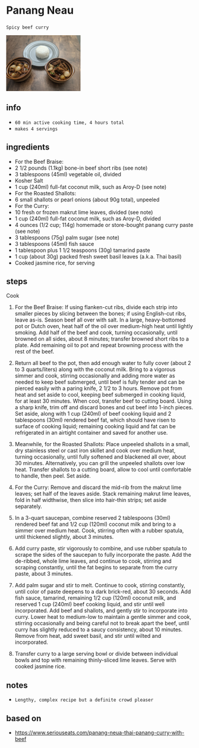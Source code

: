 # Panang Neau

`Spicy beef curry`

<img src="../images/thai_panang_curry.jpg" alt="thai_panang_curry" width="200"/>

## info

* `60 min active cooking time, 4 hours total`
* `makes 4 servings`

## ingredients

* For the Beef Braise:
* 2 1/2 pounds (1.1kg) bone-in beef short ribs (see note)
* 3 tablespoons (45ml) vegetable oil, divided
* Kosher Salt
* 1 cup (240ml) full-fat coconut milk, such as Aroy-D (see note)
* For the Roasted Shallots:
* 6 small shallots or pearl onions (about 90g total), unpeeled
* For the Curry:
* 10 fresh or frozen makrut lime leaves, divided (see note)
* 1 cup (240ml) full-fat coconut milk, such as Aroy-D, divided
* 4 ounces (1/2 cup; 114g) homemade or store-bought panang curry paste (see note)
* 3 tablespoons (75g) palm sugar (see note)
* 3 tablespoons (45ml) fish sauce
* 1 tablespoon plus 1 1/2 teaspoons (30g) tamarind paste
* 1 cup (about 30g) packed fresh sweet basil leaves (a.k.a. Thai basil)
* Cooked jasmine rice, for serving

## steps

Cook

1. For the Beef Braise: If using flanken-cut ribs, divide each strip into smaller pieces by slicing between the bones; if using English-cut ribs, leave as-is. Season beef all over with salt. In a large, heavy-bottomed pot or Dutch oven, heat half of the oil over medium-high heat until lightly smoking. Add half of the beef and cook, turning occasionally, until browned on all sides, about 8 minutes; transfer browned short ribs to a plate. Add remaining oil to pot and repeat browning process with the rest of the beef.

2. Return all beef to the pot, then add enough water to fully cover (about 2 to 3 quarts/liters) along with the coconut milk. Bring to a vigorous simmer and cook, stirring occasionally and adding more water as needed to keep beef submerged, until beef is fully tender and can be pierced easily with a paring knife, 2 1/2 to 3 hours. Remove pot from heat and set aside to cool, keeping beef submerged in cooking liquid, for at least 30 minutes. When cool, transfer beef to cutting board. Using a sharp knife, trim off and discard bones and cut beef into 1-inch pieces. Set aside, along with 1 cup (240ml) of beef cooking liquid and 2 tablespoons (30ml) rendered beef fat, which should have risen to surface of cooking liquid; remaining cooking liquid and fat can be refrigerated in an airtight container and saved for another use.

3. Meanwhile, for the Roasted Shallots: Place unpeeled shallots in a small, dry stainless steel or cast iron skillet and cook over medium heat, turning occasionally, until fully softened and blackened all over, about 30 minutes. Alternatively, you can grill the unpeeled shallots over low heat. Transfer shallots to a cutting board, allow to cool until comfortable to handle, then peel. Set aside.

4. For the Curry: Remove and discard the mid-rib from the makrut lime leaves; set half of the leaves aside. Stack remaining makrut lime leaves, fold in half widthwise, then slice into hair-thin strips; set aside separately.

5. In a 3-quart saucepan, combine reserved 2 tablespoons (30ml) rendered beef fat and 1/2 cup (120ml) coconut milk and bring to a simmer over medium heat. Cook, stirring often with a rubber spatula, until thickened slightly, about 3 minutes.

6. Add curry paste, stir vigorously to combine, and use rubber spatula to scrape the sides of the saucepan to fully incorporate the paste. Add the de-ribbed, whole lime leaves, and continue to cook, stirring and scraping constantly, until the fat begins to separate from the curry paste, about 3 minutes.

7. Add palm sugar and stir to melt. Continue to cook, stirring constantly, until color of paste deepens to a dark brick-red, about 30 seconds. Add fish sauce, tamarind, remaining 1/2 cup (120ml) coconut milk, and reserved 1 cup (240ml) beef cooking liquid, and stir until well incorporated. Add beef and shallots, and gently stir to incorporate into curry. Lower heat to medium-low to maintain a gentle simmer and cook, stirring occasionally and being careful not to break apart the beef, until curry has slightly reduced to a saucy consistency, about 10 minutes. Remove from heat, add sweet basil, and stir until wilted and incorporated.

8. Transfer curry to a large serving bowl or divide between individual bowls and top with remaining thinly-sliced lime leaves. Serve with cooked jasmine rice.

## notes

* `Lengthy, complex recipe but a definite crowd pleaser`

## based on

* https://www.seriouseats.com/panang-neua-thai-panang-curry-with-beef
